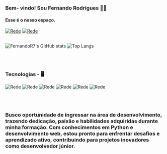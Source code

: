 ### Bem- vindo! Sou Fernando Rodrigues 🤙🏾
#### Esse é o nosso espaço.

[![Rede](https://img.shields.io/badge/LinkedIn-0077B5?style=for-the-badge&logo=linkedin&logoColor=white)](https://www.linkedin.com/in/fer-r-costa/)
[![Rede](https://img.shields.io/badge/Spotify-1ED760?&style=for-the-badge&logo=spotify&logoColor=white)](https://open.spotify.com/playlist/5zWqeWZI9QK7SR1i9oRSJ5)
</BR>
</BR>

![FernandoR7's GitHub stats](https://github-readme-stats.vercel.app/api?username=FernandoR7&show_icons=true&theme=buefy)
![Top Langs](https://github-readme-stats.vercel.app/api/top-langs/?username=FernandoR7&layout=compact)

</BR>
</BR>

### Tecnologias - 🖥️

![Rede](https://img.shields.io/badge/HTML-239120?style=for-the-badge&logo=html5&logoColor=white)
![Rede](https://img.shields.io/badge/CSS-239120?&style=for-the-badge&logo=css3&logoColor=white)
![Rede](https://img.shields.io/badge/JavaScript-323330?style=for-the-badge&logo=javascript&logoColor=F7DF1E)
![Rede](https://img.shields.io/badge/Python-3776AB?style=for-the-badge&logo=python&logoColor=white)
![Rede](https://img.shields.io/badge/PostgreSQL-316192?style=for-the-badge&logo=postgresql&logoColor=white)
![Rede](https://img.shields.io/badge/MySQL-005C84?style=for-the-badge&logo=mysql&logoColor=white)

</BR>

</BR>

### Busco oportunidade de ingressar na área de desenvolvimento, trazendo dedicação, paixão e habilidades adquiridas durante minha formação. Com conhecimentos em Python e desenvolvimento web, estou pronto para enfrentar desafios e aprendizado ativo, contribuindo para projetos inovadores como desenvolvedor júnior.
